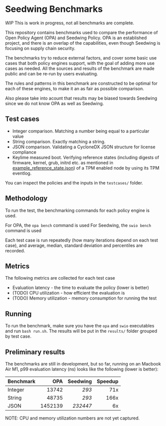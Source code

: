 # Seedwing Benchmarks

*WIP* This is work in progress, not all benchmarks are complete.

This repository contains benchmarks used to compare the performance of Open Policy Agent (OPA) and Seedwing Policy. OPA is an established project, and there is an overlap of the capabilities, even though Seedwing is focusing on supply chain security.

The benchmarks try to reduce external factors, and cover some basic use cases that both policy engines support, with the goal of adding more use cases as needed. All the sources and results of the benchmark are made public and can be re-run by users evaluating.

The rules and patterns in this benchmark are constructed to be optimal for each of these engines, to make it an as fair as possible comparison.

Also please take into acount that results may be biased towards Seedwing since we do not know OPA as well as Seedwing.

## Test cases

* Integer comparison. Matching a number being equal to a particular value
* String comparison. Exactly matching a string.
* JSON comparison. Validating a CycloneDX JSON structure for license compliance
* Keylime measured boot. Verifying reference states (including digests of firmware, kernel, grub, initrd etc. as mentioned in [example\_reference\_state.json](https://github.com/keylime/keylime/blob/master/keylime/elchecking/example_reference_state.json)) of a TPM enabled node by using its TPM eventlog.

You can inspect the policies and the inputs in the `testcases/` folder.

## Methodology

To run the test, the benchmarking commands for each policy engine is used.

For OPA, the `opa bench` command is used
For Seedwing, the `swio bench` command is used

Each test case is run repeatedly (how many iterations depend on each test case), and average, median, standard deviation and percentiles are recorded.

## Metrics

The following metrics are collected for each test case

* Evaluation latency - the time to evaluate the policy (lower is better)
* (TODO) CPU utilization - how efficient the evaluation is
* (TODO) Memory utilization - memory consumption for running the test

## Running

To run the benchmark, make sure you have the `opa` and `swio` executables and run `bash run.sh`. The results will be put in the `results/` folder grouped by test case.

## Preliminary results


The benchmarks are still in development, but so far, running on an Macbook Air M1, p99 evaluation latency (ns) looks like the following (lower is better):

| Benchmark |     OPA | Seedwing | Speedup |
| :---      |    ---: |     ---: |    ---: |
| Integer   |   13742 |    *293* |     71x |
| String    |   48735 |    *293* |    166x |
| JSON      | 1452139 | *232447* |      6x |

NOTE: CPU and memory utilization numbers are not yet captured. 
